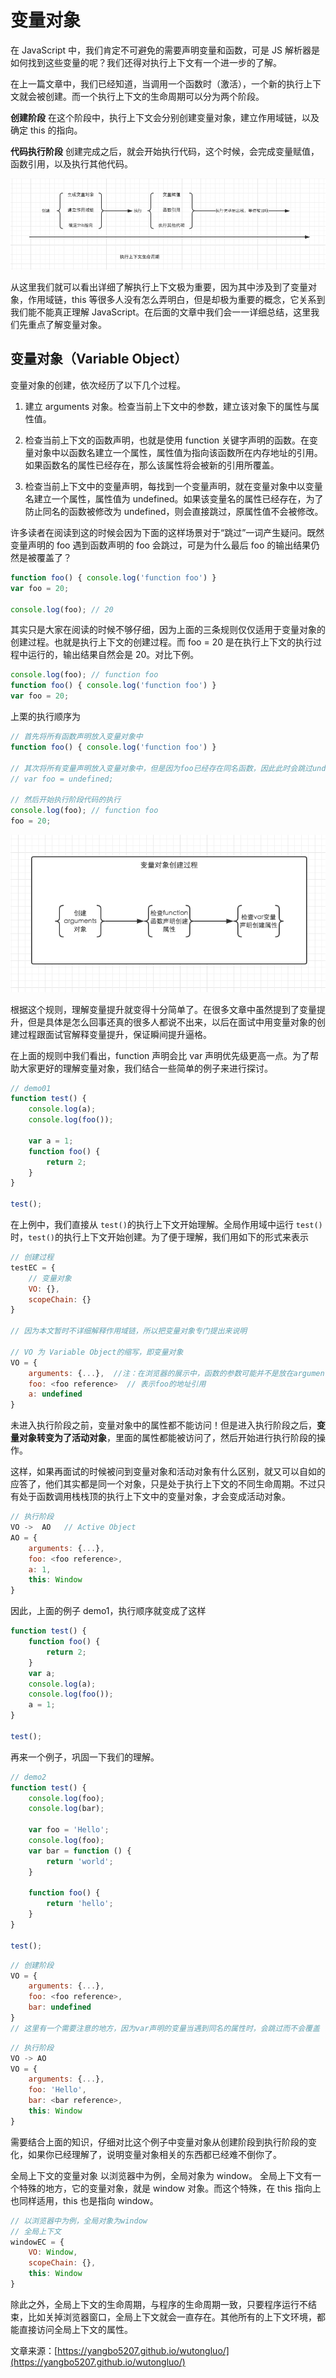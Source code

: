 # 变量对象

在 JavaScript 中，我们肯定不可避免的需要声明变量和函数，可是 JS 解析器是如何找到这些变量的呢？我们还得对执行上下文有一个进一步的了解。

在上一篇文章中，我们已经知道，当调用一个函数时（激活），一个新的执行上下文就会被创建。而一个执行上下文的生命周期可以分为两个阶段。

**创建阶段** 在这个阶段中，执行上下文会分别创建变量对象，建立作用域链，以及确定 this 的指向。

**代码执行阶段** 创建完成之后，就会开始执行代码，这个时候，会完成变量赋值，函数引用，以及执行其他代码。

![执行上下文生命周期](https://raw.githubusercontent.com/daixwu/notes/master/static/20180131/13.png)

从这里我们就可以看出详细了解执行上下文极为重要，因为其中涉及到了变量对象，作用域链，this 等很多人没有怎么弄明白，但是却极为重要的概念，它关系到我们能不能真正理解 JavaScript。在后面的文章中我们会一一详细总结，这里我们先重点了解变量对象。

## 变量对象（Variable Object）

变量对象的创建，依次经历了以下几个过程。

1. 建立 arguments 对象。检查当前上下文中的参数，建立该对象下的属性与属性值。

2. 检查当前上下文的函数声明，也就是使用 function 关键字声明的函数。在变量对象中以函数名建立一个属性，属性值为指向该函数所在内存地址的引用。如果函数名的属性已经存在，那么该属性将会被新的引用所覆盖。

3. 检查当前上下文中的变量声明，每找到一个变量声明，就在变量对象中以变量名建立一个属性，属性值为 undefined。如果该变量名的属性已经存在，为了防止同名的函数被修改为 undefined，则会直接跳过，原属性值不会被修改。

许多读者在阅读到这的时候会因为下面的这样场景对于“跳过”一词产生疑问。既然变量声明的 foo 遇到函数声明的 foo 会跳过，可是为什么最后 foo 的输出结果仍然是被覆盖了？

```js
function foo() { console.log('function foo') }
var foo = 20;

console.log(foo); // 20
```

其实只是大家在阅读的时候不够仔细，因为上面的三条规则仅仅适用于变量对象的创建过程。也就是执行上下文的创建过程。而 foo = 20 是在执行上下文的执行过程中运行的，输出结果自然会是 20。对比下例。

```js
console.log(foo); // function foo
function foo() { console.log('function foo') }
var foo = 20;
```

上栗的执行顺序为

```js
// 首先将所有函数声明放入变量对象中
function foo() { console.log('function foo') }

// 其次将所有变量声明放入变量对象中，但是因为foo已经存在同名函数，因此此时会跳过undefined的赋值
// var foo = undefined;

// 然后开始执行阶段代码的执行
console.log(foo); // function foo
foo = 20;
```

![变量对象创建的过程](https://raw.githubusercontent.com/daixwu/notes/master/static/20180131/14.png)

根据这个规则，理解变量提升就变得十分简单了。在很多文章中虽然提到了变量提升，但是具体是怎么回事还真的很多人都说不出来，以后在面试中用变量对象的创建过程跟面试官解释变量提升，保证瞬间提升逼格。

在上面的规则中我们看出，function 声明会比 var 声明优先级更高一点。为了帮助大家更好的理解变量对象，我们结合一些简单的例子来进行探讨。

```js
// demo01
function test() {
    console.log(a);
    console.log(foo());

    var a = 1;
    function foo() {
        return 2;
    }
}

test();
```

在上例中，我们直接从 `test()`的执行上下文开始理解。全局作用域中运行 `test()`时，`test()`的执行上下文开始创建。为了便于理解，我们用如下的形式来表示

```js
// 创建过程
testEC = {
    // 变量对象
    VO: {},
    scopeChain: {}
}

// 因为本文暂时不详细解释作用域链，所以把变量对象专门提出来说明

// VO 为 Variable Object的缩写，即变量对象
VO = {
    arguments: {...},  //注：在浏览器的展示中，函数的参数可能并不是放在arguments对象中，这里为了方便理解，我做了这样的处理
    foo: <foo reference>  // 表示foo的地址引用
    a: undefined
}
```

未进入执行阶段之前，变量对象中的属性都不能访问！但是进入执行阶段之后，**变量对象转变为了活动对象**，里面的属性都能被访问了，然后开始进行执行阶段的操作。

这样，如果再面试的时候被问到变量对象和活动对象有什么区别，就又可以自如的应答了，他们其实都是同一个对象，只是处于执行上下文的不同生命周期。不过只有处于函数调用栈栈顶的执行上下文中的变量对象，才会变成活动对象。

```js
// 执行阶段
VO ->  AO   // Active Object
AO = {
    arguments: {...},
    foo: <foo reference>,
    a: 1,
    this: Window
}
```

因此，上面的例子 demo1，执行顺序就变成了这样

```js
function test() {
    function foo() {
        return 2;
    }
    var a;
    console.log(a);
    console.log(foo());
    a = 1;
}

test();
```

再来一个例子，巩固一下我们的理解。

```js
// demo2
function test() {
    console.log(foo);
    console.log(bar);

    var foo = 'Hello';
    console.log(foo);
    var bar = function () {
        return 'world';
    }

    function foo() {
        return 'hello';
    }
}

test();
```

```js
// 创建阶段
VO = {
    arguments: {...},
    foo: <foo reference>,
    bar: undefined
}
// 这里有一个需要注意的地方，因为var声明的变量当遇到同名的属性时，会跳过而不会覆盖
```

```js
// 执行阶段
VO -> AO
VO = {
    arguments: {...},
    foo: 'Hello',
    bar: <bar reference>,
    this: Window
}
```

需要结合上面的知识，仔细对比这个例子中变量对象从创建阶段到执行阶段的变化，如果你已经理解了，说明变量对象相关的东西都已经难不倒你了。

全局上下文的变量对象
以浏览器中为例，全局对象为 window。 全局上下文有一个特殊的地方，它的变量对象，就是 window 对象。而这个特殊，在 this 指向上也同样适用，this 也是指向 window。

```js
// 以浏览器中为例，全局对象为window
// 全局上下文
windowEC = {
    VO: Window,
    scopeChain: {},
    this: Window
}
```

除此之外，全局上下文的生命周期，与程序的生命周期一致，只要程序运行不结束，比如关掉浏览器窗口，全局上下文就会一直存在。其他所有的上下文环境，都能直接访问全局上下文的属性。

文章来源：[https://yangbo5207.github.io/wutongluo/](https://yangbo5207.github.io/wutongluo/)

